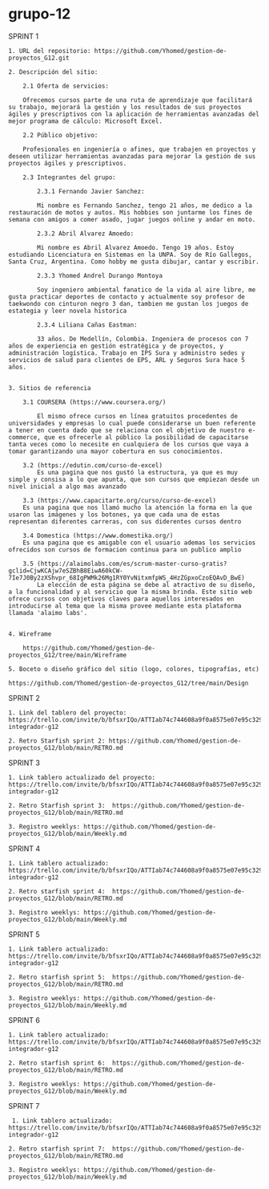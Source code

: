 # grupo-12


SPRINT 1

    1. URL del repositorio: https://github.com/Yhomed/gestion-de-proyectos_G12.git

    2. Descripción del sitio:

        2.1 Oferta de servicios:

        Ofrecemos cursos parte de una ruta de aprendizaje que facilitará su trabajo, mejorará la gestión y los resultados de sus proyectos ágiles y prescriptivos con la aplicación de herramientas avanzadas del mejor programa de cálculo: Microsoft Excel.

        2.2 Público objetivo:

        Profesionales en ingeniería o afines, que trabajen en proyectos y deseen utilizar herramientas avanzadas para mejorar la gestión de sus proyectos ágiles y prescriptivos.

        2.3 Integrantes del grupo:

            2.3.1 Fernando Javier Sanchez:

            Mi nombre es Fernando Sanchez, tengo 21 años, me dedico a la restauración de motos y autos. Mis hobbies son juntarme los fines de semana con amigos a comer asado, jugar juegos online y andar en moto.

            2.3.2 Abril Alvarez Amoedo:

            Mi nombre es Abril Alvarez Amoedo. Tengo 19 años. Estoy estudiando Licenciatura en Sistemas en la UNPA. Soy de Río Gallegos, Santa Cruz, Argentina. Como hobby me gusta dibujar, cantar y escribir.

            2.3.3 Yhomed Andrel Durango Montoya

            Soy ingeniero ambiental fanatico de la vida al aire libre, me gusta practicar deportes de contacto y actualmente soy profesor de taekwondo con cinturon negro 3 dan, tambien me gustan los juegos de estategia y leer novela historica 

            2.3.4 Liliana Cañas Eastman: 
            
            33 años. De Medellín, Colombia. Ingeniera de procesos con 7 años de experiencia en gestión estratégica y de proyectos, y administración logística. Trabajo en IPS Sura y administro sedes y servicios de salud para clientes de EPS, ARL y Seguros Sura hace 5 años.


    3. Sitios de referencia

        3.1 COURSERA (https://www.coursera.org/)

            El mismo ofrece cursos en línea gratuitos procedentes de universidades y empresas lo cual puede considerarse un buen referente a tener en cuenta dado que se relaciona con el objetivo de nuestro e-commerce, que es ofrecerle al público la posibilidad de capacitarse tanta veces como lo necesite en cualquiera de los cursos que vaya a tomar garantizando una mayor cobertura en sus conocimientos.

        3.2 (https://edutin.com/curso-de-excel)
            Es una pagina que nos gustó la estructura, ya que es muy simple y consisa a lo que apunta, que son cursos que empiezan desde un nivel inicial a algo mas avanzado

        3.3 (https://www.capacitarte.org/curso/curso-de-excel)
        Es una pagina que nos llamó mucho la atención la forma en la que usaron las imágenes y los botones, ya que cada una de estas representan diferentes carreras, con sus diderentes cursos dentro
            
        3.4 Domestica (https://www.domestika.org/) 
        Es una pagina que es amigable con el usuario ademas los servicios ofrecidos son cursos de formacion continua para un publico amplio 

        3.5 (https://alaimolabs.com/es/scrum-master-curso-gratis?gclid=CjwKCAjw7eSZBhB8EiwA60kCW-7Ie7J0By2zXShvpr_68IgPWMk26Mg1RY0YvNitxmfpWS_4HzZGpxoCzoEQAvD_BwE)
            La elección de esta página se debe al atractivo de su diseño, a la funcionalidad y al servicio que la misma brinda. Este sitio web ofrece cursos con objetivos claves para aquellos interesados en introducirse al tema que la misma provee mediante esta plataforma llamada 'alaimo labs'.


    4. Wireframe

        https://github.com/Yhomed/gestion-de-proyectos_G12/tree/main/Wireframe

    5. Boceto o diseño gráfico del sitio (logo, colores, tipografías, etc)

    https://github.com/Yhomed/gestion-de-proyectos_G12/tree/main/Design



SPRINT 2

    1. Link del tablero del proyecto: https://trello.com/invite/b/bfsxrIQo/ATTIab74c744608a9f0a8575e07e95c329ea6BA6D353/proyecto-integrador-g12

    2. Retro Starfish sprint 2: https://github.com/Yhomed/gestion-de-proyectos_G12/blob/main/RETRO.md


SPRINT 3

    1. Link tablero actualizado del proyecto: https://trello.com/invite/b/bfsxrIQo/ATTIab74c744608a9f0a8575e07e95c329ea6BA6D353/proyecto-integrador-g12

    2. Retro Starfish sprint 3:  https://github.com/Yhomed/gestion-de-proyectos_G12/blob/main/RETRO.md

    3. Registro weeklys: https://github.com/Yhomed/gestion-de-proyectos_G12/blob/main/Weekly.md


SPRINT 4

    1. Link tablero actualizado: https://trello.com/invite/b/bfsxrIQo/ATTIab74c744608a9f0a8575e07e95c329ea6BA6D353/proyecto-integrador-g12

    2. Retro starfish sprint 4:  https://github.com/Yhomed/gestion-de-proyectos_G12/blob/main/RETRO.md

    3. Registro weeklys: https://github.com/Yhomed/gestion-de-proyectos_G12/blob/main/Weekly.md


SPRINT 5

    1. Link tablero actualizado: https://trello.com/invite/b/bfsxrIQo/ATTIab74c744608a9f0a8575e07e95c329ea6BA6D353/proyecto-integrador-g12

    2. Retro starfish sprint 5:  https://github.com/Yhomed/gestion-de-proyectos_G12/blob/main/RETRO.md

    3. Registro weeklys: https://github.com/Yhomed/gestion-de-proyectos_G12/blob/main/Weekly.md


 SPRINT 6   

    1. Link tablero actualizado: https://trello.com/invite/b/bfsxrIQo/ATTIab74c744608a9f0a8575e07e95c329ea6BA6D353/proyecto-integrador-g12

    2. Retro starfish sprint 6:  https://github.com/Yhomed/gestion-de-proyectos_G12/blob/main/RETRO.md

    3. Registro weeklys: https://github.com/Yhomed/gestion-de-proyectos_G12/blob/main/Weekly.md


SPRINT 7  

     1. Link tablero actualizado: https://trello.com/invite/b/bfsxrIQo/ATTIab74c744608a9f0a8575e07e95c329ea6BA6D353/proyecto-integrador-g12

    2. Retro starfish sprint 7:  https://github.com/Yhomed/gestion-de-proyectos_G12/blob/main/RETRO.md

    3. Registro weeklys: https://github.com/Yhomed/gestion-de-proyectos_G12/blob/main/Weekly.md



